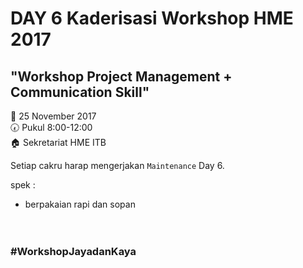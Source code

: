 # DAY 6 Kaderisasi Workshop HME 2017

## "Workshop Project Management + Communication Skill"


:date:  25 November 2017 <br>
:clock730:  Pukul 8:00-12:00 <br>
:house:  Sekretariat HME ITB <br>

Setiap cakru harap mengerjakan `Maintenance` Day 6.

spek :
* berpakaian rapi dan sopan
<br> <br> <br>
### #WorkshopJayadanKaya
